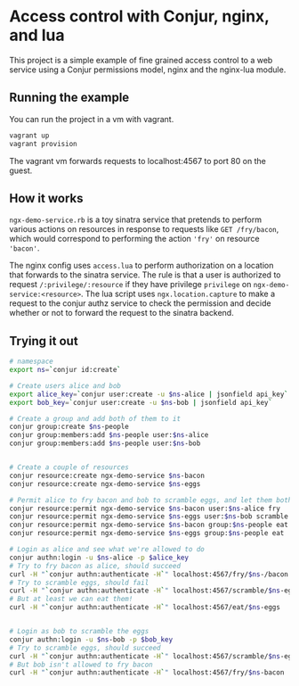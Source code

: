 Access control with Conjur, nginx, and lua
===========================================

This project is a simple example of fine grained access control to 
a web service using a Conjur permissions model, nginx and the nginx-lua
module.

Running the example
--------------------
You can run the project in a vm with vagrant.  

```sh
vagrant up
vagrant provision
```

The vagrant vm forwards requests to localhost:4567 to port 80 on the guest.

How it works
------------
`ngx-demo-service.rb` is a toy sinatra service that pretends to perform various
actions on resources in response to requests like `GET /fry/bacon`, which would
correspond to performing the action `'fry'` on resource `'bacon'`.

The nginx config uses `access.lua` to perform authorization on a location that forwards
to the sinatra service.  The rule is that a user is authorized to request `/:privilege/:resource`
if they have privilege `privilege` on `ngx-demo-service:<resource>`.  The lua script uses
`ngx.location.capture` to make a request to the conjur authz service to check the permission
and decide whether or not to forward the request to the sinatra backend.

Trying it out
--------------

```sh
# namespace
export ns=`conjur id:create`

# Create users alice and bob
export alice_key=`conjur user:create -u $ns-alice | jsonfield api_key`
export bob_key=`conjur user:create -u $ns-bob | jsonfield api_key`

# Create a group and add both of them to it
conjur group:create $ns-people
conjur group:members:add $ns-people user:$ns-alice
conjur group:members:add $ns-people user:$ns-bob


# Create a couple of resources
conjur resource:create ngx-demo-service $ns-bacon
conjur resource:create ngx-demo-service $ns-eggs

# Permit alice to fry bacon and bob to scramble eggs, and let them both eat bacon and eggs
conjur resource:permit ngx-demo-service $ns-bacon user:$ns-alice fry
conjur resource:permit ngx-demo-service $ns-eggs user:$ns-bob scramble
conjur resource:permit ngx-demo-service $ns-bacon group:$ns-people eat
conjur resource:permit ngx-demo-service $ns-eggs group:$ns-people eat

# Login as alice and see what we're allowed to do
conjur authn:login -u $ns-alice -p $alice_key
# Try to fry bacon as alice, should succeed
curl -H "`conjur authn:authenticate -H`" localhost:4567/fry/$ns-/bacon
# Try to scramble eggs, should fail
curl -H "`conjur authn:authenticate -H`" localhost:4567/scramble/$ns-eggs
# But at least we can eat them!
curl -H "`conjur authn:authenticate -H`" localhost:4567/eat/$ns-eggs


# Login as bob to scramble the eggs
conjur authn:login -u $ns-bob -p $bob_key
# Try to scramble eggs, should succeed
curl -H "`conjur authn:authenticate -H`" localhost:4567/scramble/$ns-eggs
# But bob isn't allowed to fry bacon
curl -H "`conjur authn:authenticate -H`" localhost:4567/fry/$ns-bacon
```




